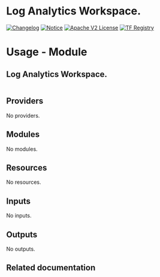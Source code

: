 <!-- BEGIN_TF_DOCS -->
 # Log Analytics Workspace.
[![Changelog](https://img.shields.io/badge/changelog-release-green.svg)](https://github.com/sironite/terraform-azurerm-log_analytics_workspace/releases) [![Notice](https://img.shields.io/badge/notice-copyright-yellow.svg)](NOTICE) [![Apache V2 License](https://img.shields.io/badge/license-Apache%20V2-orange.svg)](LICENSE) [![TF Registry](https://img.shields.io/badge/terraform-registry-blue.svg)](https://registry.terraform.io/providers/hashicorp/azurerm/latest/docs/resources/log_analytics_workspace)

# Usage - Module

## Log Analytics Workspace.
```hcl

```

## Providers

No providers.

## Modules

No modules.

## Resources

No resources.

## Inputs

No inputs.

## Outputs

No outputs.

## Related documentation
<!-- END_TF_DOCS -->
